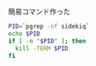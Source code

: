 簡易コマンド作った

```bash
PID=`pgrep -nf sidekiq`
echo $PID
if [ -n "$PID" ]; then
  kill -TERM $PID
fi
```
